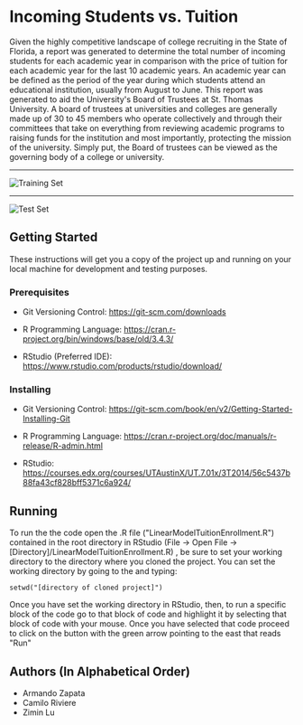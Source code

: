 # Incoming Students vs. Tuition

Given the highly competitive landscape of college recruiting in the State of Florida, a report was generated to determine the total number of incoming students for each academic year in comparison with the price of tuition for each academic year for the last 10 academic years. 
An academic year can be defined as the period of the year during which students attend an educational institution, usually from August to June. This report was generated to aid the University's Board of Trustees at St. Thomas University. 
A board of trustees at universities and colleges are generally made up of 30 to 45 members who operate collectively and through their committees that take on everything from reviewing academic programs to raising funds for the institution and most importantly, protecting the mission of the university.
Simply put, the Board of trustees can be viewed as the governing body of a college or university.

---

![Training Set](https://github.com/CIS541/tuition/blob/master/Images/Rplot07.png)

---

![Test Set](https://github.com/CIS541/tuition/blob/master/Images/Rplot09.png)

## Getting Started

These instructions will get you a copy of the project up and running on your local machine for development and testing purposes.

### Prerequisites

- Git Versioning Control: https://git-scm.com/downloads

- R Programming Language: https://cran.r-project.org/bin/windows/base/old/3.4.3/

- RStudio (Preferred IDE): https://www.rstudio.com/products/rstudio/download/

### Installing

- Git Versioning Control: https://git-scm.com/book/en/v2/Getting-Started-Installing-Git

- R Programming Language: https://cran.r-project.org/doc/manuals/r-release/R-admin.html

- RStudio: https://courses.edx.org/courses/UTAustinX/UT.7.01x/3T2014/56c5437b88fa43cf828bff5371c6a924/

## Running
To run the the code open the .R file ("LinearModelTuitionEnrollment.R") contained in the root directory in RStudio (File -> Open File -> [Directory]/LinearModelTuitionEnrollment.R) , be sure to set your working directory to the directory where you cloned the project.
You can set the working directory by going to the and typing:

`setwd("[directory of cloned project]")`

Once you have set the working directory in RStudio, then, to run a specific block of the code go to that block of code and highlight it by selecting that block of code with your mouse. Once you have selected that code proceed to click on the button with the green arrow pointing to the east that reads "Run"

## Authors (In Alphabetical Order)
- Armando Zapata
- Camilo Riviere
- Zimin Lu


